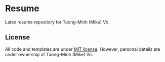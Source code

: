 # Resume

Latex resume repository for Tuong-Minh (Mike) Vo.

## License

All code and templates are under [MIT license](./LICENSE). However, personal details are under ownership of Tuong-Minh (Mike) Vo.
